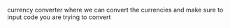 currency converter where we can convert the currencies and make sure to input code you are trying to convert 
